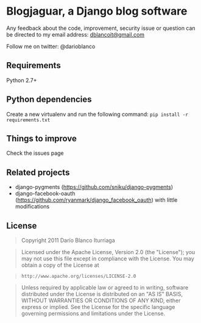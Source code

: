 # Blogjaguar, a Django blog software

Any feedback about the code, improvement, security issue or question can
be directed to my email address: dblancoit@gmail.com

Follow me on twitter: @darioblanco

## Requirements
Python 2.7+

## Python dependencies
Create a new virtualenv and run the following command:
``pip install -r requirements.txt``

## Things to improve
Check the issues page

## Related projects
* django-pygments (https://github.com/sniku/django-pygments)
* django-facebook-oauth (https://github.com/ryanmark/django_facebook_oauth) with little modifications

## License
> Copyright 2011 Darío Blanco Iturriaga

> Licensed under the Apache License, Version 2.0 (the "License");
> you may not use this file except in compliance with the License.
> You may obtain a copy of the License at

>     http://www.apache.org/licenses/LICENSE-2.0

> Unless required by applicable law or agreed to in writing, software
> distributed under the License is distributed on an "AS IS" BASIS,
> WITHOUT WARRANTIES OR CONDITIONS OF ANY KIND, either express or implied.
> See the License for the specific language governing permissions and
> limitations under the License.
